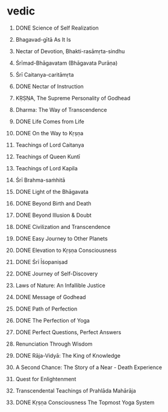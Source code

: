 # vedic
1. DONE Science of Self Realization
2. Bhagavad-gītā As It Is
3. Nectar of Devotion, Bhakti-rasāmṛta-sindhu
3. Śrīmad-Bhāgavatam (Bhāgavata Purāṇa)
4. Śrī Caitanya-caritāmṛta

1. DONE Nectar of Instruction
2. KṚṢṆA, The Supreme Personality of Godhead
3. Dharma: The Way of Transcendence
4. DONE Life Comes from Life
5. DONE On the Way to Kṛṣṇa
6. Teachings of Lord Caitanya
7. Teachings of Queen Kuntī
8. Teachings of Lord Kapila
9. Śrī Brahma-saṁhitā
10. DONE Light of the Bhāgavata
11. DONE Beyond Birth and Death
12. DONE Beyond Illusion & Doubt
13. DONE Civilization and Transcendence
14. DONE Easy Journey to Other Planets
15. DONE Elevation to Kṛṣṇa Consciousness
16. DONE Śrī Īśopaniṣad
17. DONE Journey of Self-Discovery
18. Laws of Nature: An Infallible Justice
19. DONE Message of Godhead
20. DONE Path of Perfection
21. DONE The Perfection of Yoga
22. DONE Perfect Questions, Perfect Answers
23. Renunciation Through Wisdom
24. DONE Rāja-Vidyā: The King of Knowledge
25. A Second Chance: The Story of a Near - Death Experience
26. Quest for Enlightenment
27. Transcendental Teachings of Prahlāda Mahārāja
28. DONE Kṛṣṇa Consciousness The Topmost Yoga System
